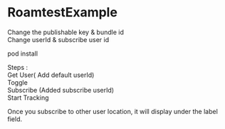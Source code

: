 # RoamtestExample

Change the publishable key & bundle id </br>
Change userId & subscribe user id </br>

pod install </br>


Steps :</br>
Get User( Add default userId)</br>
Toggle</br>
Subscribe (Added subscribe userId)</br>
Start Tracking</br>

Once you subscribe to other user location, it  will display under the label field.



